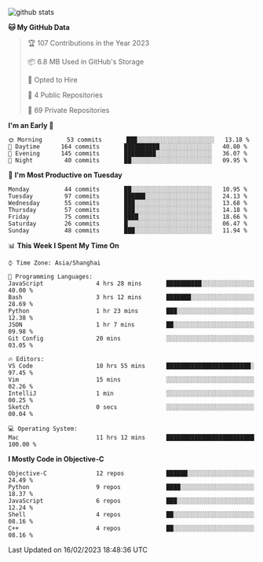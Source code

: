 
![github stats](https://github-readme-stats.vercel.app/api?username=ChesterYue&show_icons=true&count_private=true)

<!-- ![wakatime](https://github-readme-stats.vercel.app/api/wakatime?username=ChesterYue&layout=compact) -->

<!-- ![wakatime](https://github-readme-stats.vercel.app/api/top-langs/?username=ChesterYue&layout=compact) -->

<!--START_SECTION:waka-->
**🐱 My GitHub Data** 

> 🏆 107 Contributions in the Year 2023
 > 
> 📦 6.8 MB Used in GitHub's Storage 
 > 
> 💼 Opted to Hire
 > 
> 📜 4 Public Repositories 
 > 
> 🔑 69 Private Repositories  
 > 
**I'm an Early 🐤** 

```text
🌞 Morning       53 commits       ███░░░░░░░░░░░░░░░░░░░░░░   13.18 % 
🌆 Daytime      164 commits       ██████████░░░░░░░░░░░░░░░   40.80 % 
🌃 Evening      145 commits       █████████░░░░░░░░░░░░░░░░   36.07 % 
🌙 Night         40 commits       ██░░░░░░░░░░░░░░░░░░░░░░░   09.95 % 

```
📅 **I'm Most Productive on Tuesday** 

```text
Monday          44 commits       ██░░░░░░░░░░░░░░░░░░░░░░░   10.95 % 
Tuesday         97 commits       ██████░░░░░░░░░░░░░░░░░░░   24.13 % 
Wednesday       55 commits       ███░░░░░░░░░░░░░░░░░░░░░░   13.68 % 
Thursday        57 commits       ███░░░░░░░░░░░░░░░░░░░░░░   14.18 % 
Friday          75 commits       ████░░░░░░░░░░░░░░░░░░░░░   18.66 % 
Saturday        26 commits       █░░░░░░░░░░░░░░░░░░░░░░░░   06.47 % 
Sunday          48 commits       ███░░░░░░░░░░░░░░░░░░░░░░   11.94 % 

```


📊 **This Week I Spent My Time On** 

```text
⌚︎ Time Zone: Asia/Shanghai

💬 Programming Languages: 
JavaScript               4 hrs 28 mins       ██████████░░░░░░░░░░░░░░░   40.00 % 
Bash                     3 hrs 12 mins       ███████░░░░░░░░░░░░░░░░░░   28.69 % 
Python                   1 hr 23 mins        ███░░░░░░░░░░░░░░░░░░░░░░   12.38 % 
JSON                     1 hr 7 mins         ██░░░░░░░░░░░░░░░░░░░░░░░   09.98 % 
Git Config               20 mins             ░░░░░░░░░░░░░░░░░░░░░░░░░   03.05 % 

🔥 Editors: 
VS Code                  10 hrs 55 mins      ████████████████████████░   97.45 % 
Vim                      15 mins             ░░░░░░░░░░░░░░░░░░░░░░░░░   02.26 % 
IntelliJ                 1 min               ░░░░░░░░░░░░░░░░░░░░░░░░░   00.25 % 
Sketch                   0 secs              ░░░░░░░░░░░░░░░░░░░░░░░░░   00.04 % 

💻 Operating System: 
Mac                      11 hrs 12 mins      █████████████████████████   100.00 % 

```

**I Mostly Code in Objective-C** 

```text
Objective-C              12 repos            ██████░░░░░░░░░░░░░░░░░░░   24.49 % 
Python                   9 repos             ████░░░░░░░░░░░░░░░░░░░░░   18.37 % 
JavaScript               6 repos             ███░░░░░░░░░░░░░░░░░░░░░░   12.24 % 
Shell                    4 repos             ██░░░░░░░░░░░░░░░░░░░░░░░   08.16 % 
C++                      4 repos             ██░░░░░░░░░░░░░░░░░░░░░░░   08.16 % 

```



 Last Updated on 16/02/2023 18:48:36 UTC
<!--END_SECTION:waka-->